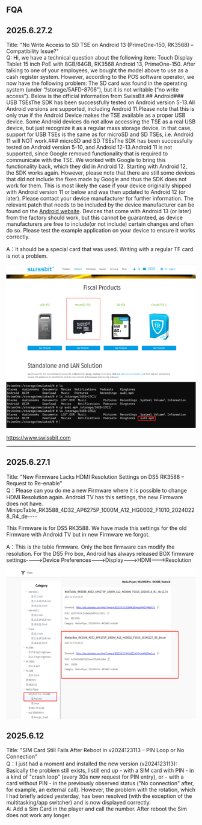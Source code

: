 ## FQA


## 2025.6.27.2
Title: "No Write Access to SD TSE on Android 13 (PrimeOne-150, RK3568) – Compatibility Issue?"<br/>
Q: Hi, we have a technical question about the following item:  Touch Display Tablet 15 inch PoE with 8GB/64GB, RK3568 Android 13, PrimeOne-150. After talking to one of your employees, we bought the model above to use as a cash register system. However, according to the POS software operator, we now have the following problem: The SD card was found in the operating system (under “/storage/5AFD-8706”), but it is not writable (“no write access”). Below is the official information from SwissBit.## Android### USB TSEsThe SDK has been successfully tested on Android version 5-13.All Android versions are supported, including Android 11.Please note that this is only true if the Android Device makes the TSE available as a proper USB device. Some Android devices do not allow accessing the TSE as a real USB device, but just recognize it as a regular mass storage device. In that case, support for USB TSEs is the same as for microSD and SD TSEs, i.e. Android 11 will NOT work.### microSD and SD TSEsThe SDK has been successfully tested on Android version 5-10, and Android 12-13.Android 11 is not supported, since Google removed functionality that is required to communicate with the TSE. We worked with Google to bring this functionality back, which they did in Android 12. Starting with Android 12, the SDK works again. However, please note that there are still some devices that did not include the fixes made by Google and thus the SDK does not work for them. This is most likely the case if your device originally shipped with Android version 11 or below and was then updated to Android 12 (or later). Please contact your device manufacturer for further information. The relevant patch that needs to be included by the device manufacturer can be found on the [Android website](https://cs.android.com/android/_/android/platform/packages/providers/MediaProvider/+/cd7b998d7d59701bd823cbeb35cfc06f7b66332a). Devices that come with Android 13 (or later) from the factory should work, but this cannot be guaranteed, as device manufacturers are free to include(or not include) certain changes and often do so. Please test the example application on your device to ensure it works correctly.<br/>

A：It should be a special card that was used. Writing with a regular TF card is not a problem.
<p>
<img src="./img/2025-6-27-2-1.png" />
<img src="./img/2025-6-27-2-2.png" />
</p>

https://www.swissbit.com


---

## 2025.6.27.1
Title: "New Firmware Lacks HDMI Resolution Settings on DS5 RK3588 – Request to Re-enable"<br/>
Q：Please can you do me a new Firmware where it is possible to change HDMI Resolution again. Android TV has this settings, the new Firmware does not have. MinipcTable_RK3588_4D32_AP6275P_1000M_A12_HG0002_F1010_20240228_R4_de----   

This Firmware is for DS5 RK3588. We have made this settings for the old Firmware with Android TV but in new Firmware we forgot.

A：This is the table firmware. Only the box firmware can modify the resolution. For the DS5 Pro box, Android has always released BOX firmware
settings---->Device Preferences--->Display--->HDMI--->Resolution
<p>
<img src="./img/2025-6-27-1.png" height="400" />
</p>


## 2025.6.12
Title: "SIM Card Still Fails After Reboot in v2024123113 – PIN Loop or No Connection"<br/>
Q：I just had a moment and installed the new version (v2024123113):
Basically the problem still exists, I still end up - with a SIM card with PIN - in a kind of "crash loop" (every 30s new request for PIN entry), or - with a card without PIN - in the previously observed status ("No connection" after, for example, an external call).
However, the problem with the rotation, which I had briefly added yesterday, has been resolved (with the exception of the multitasking/app switcher) and is now displayed correctly.<br/>
A: Add a Sim Card in the player and call the number. After reboot the Sim does not work any longer.
